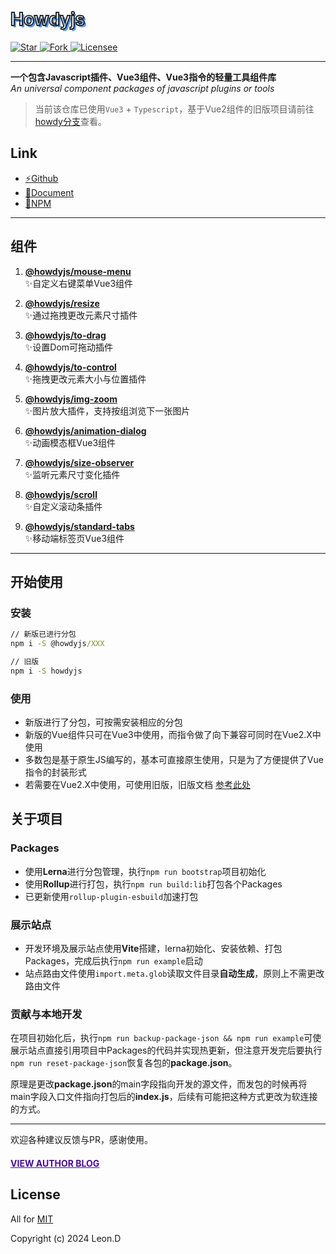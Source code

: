 <h1 style="text-shadow: 3px 3px #5b9df3;color: transparent;-webkit-text-stroke-color: #262626;-webkit-text-stroke-width: 2px;font-family: unset">Howdyjs</h1>

<p>
  <a href="https://github.com/leon-kfd/howdyjs" target="_blank">
    <img src="https://img.shields.io/github/stars/leon-kfd/howdyjs?style=flat" alt="Star">
  </a>
  <a href="https://github.com/leon-kfd/howdyjs" target="_blank">
    <img src="https://img.shields.io/github/forks/leon-kfd/howdyjs?style=flat&color=%23cc8844" alt="Fork">
  </a>
  <a href="https://github.com/leon-kfd/howdyjs/blob/main/LICENSE" target="_blank">
    <img src="https://img.shields.io/github/license/leon-kfd/howdyjs" alt="Licensee">
  </a>
</p>

---

**一个包含Javascript插件、Vue3组件、Vue3指令的轻量工具组件库**  
*An universal component packages of javascript plugins or tools* 

> 当前该仓库已使用`Vue3` + `Typescript`，基于Vue2组件的旧版项目请前往<a href="https://github.com/leon-kfd/howdyjs/tree/howdy" target="_blank">howdy分支</a>查看。

## Link
+ <a href="https://github.com/leon-kfd/howdyjs" target="_blank">⚡Github</a>
+ <a href="https://kongfandong.cn/howdy" target="_blank">📖Document</a>
+ <a href="https://www.npmjs.com/search?q=%40howdyjs" target="_blank">💾NPM</a>

---

## 组件

1. **[@howdyjs/mouse-menu](https://kongfandong.cn/howdy/mouse-menu)**  
✨自定义右键菜单Vue3组件

2. **[@howdyjs/resize](https://kongfandong.cn/howdy/resize)**  
✨通过拖拽更改元素尺寸插件

3. **[@howdyjs/to-drag](https://kongfandong.cn/howdy/to-drag)**  
✨设置Dom可拖动插件

4. **[@howdyjs/to-control](https://kongfandong.cn/howdy/to-control)**  
✨拖拽更改元素大小与位置插件

5. **[@howdyjs/img-zoom](https://kongfandong.cn/howdy/img-zoom)**  
✨图片放大插件，支持按组浏览下一张图片

6. **[@howdyjs/animation-dialog](https://kongfandong.cn/howdy/animation-dialog)**  
✨动画模态框Vue3组件

7. **[@howdyjs/size-observer](https://kongfandong.cn/howdy/size-observer)**  
✨监听元素尺寸变化插件

8. **[@howdyjs/scroll](https://kongfandong.cn/howdy/scroll)**  
✨自定义滚动条插件

9. **[@howdyjs/standard-tabs](https://kongfandong.cn/howdy/standard-tabs)**  
✨移动端标签页Vue3组件

---

## 开始使用

### 安装
```cmd
// 新版已进行分包
npm i -S @howdyjs/XXX

// 旧版
npm i -S howdyjs
```

### 使用

+ 新版进行了分包，可按需安装相应的分包
+ 新版的Vue组件只可在Vue3中使用，而指令做了向下兼容可同时在Vue2.X中使用
+ 多数包是基于原生JS编写的，基本可直接原生使用，只是为了方便提供了Vue指令的封装形式
+ 若需要在Vue2.X中使用，可使用旧版，旧版文档 [参考此处](https://github.com/leon-kfd/howdyjs/blob/howdy/README.md)

## 关于项目

### Packages
+ 使用**Lerna**进行分包管理，执行`npm run bootstrap`项目初始化
+ 使用**Rollup**进行打包，执行`npm run build:lib`打包各个Packages
+ 已更新使用`rollup-plugin-esbuild`加速打包

### 展示站点
+ 开发环境及展示站点使用**Vite**搭建，lerna初始化、安装依赖、打包Packages，完成后执行`npm run example`启动
+ 站点路由文件使用`import.meta.glob`读取文件目录**自动生成**，原则上不需更改路由文件

### 贡献与本地开发

在项目初始化后，执行`npm run backup-package-json && npm run example`可使展示站点直接引用项目中Packages的代码并实现热更新，但注意开发完后要执行`npm run reset-package-json`恢复各包的**package.json**。

原理是更改**package.json**的main字段指向开发的源文件，而发包的时候再将main字段入口文件指向打包后的**index.js**，后续有可能把这种方式更改为软连接的方式。

---

欢迎各种建议反馈与PR，感谢使用。

#### <a href="https://www.kongfandong.cn" target="_blank" style="color: rgb(75, 9, 150)">VIEW AUTHOR BLOG</a>

## License

All for [MIT](https://github.com/leon-kfd/howdyjs/blob/master/LICENSE)

Copyright (c) 2024 Leon.D
